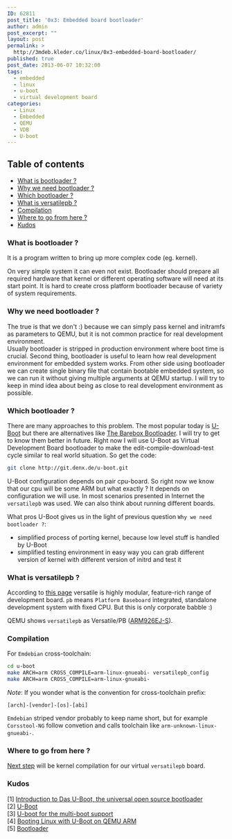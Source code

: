 ```yaml
---
ID: 62811
post_title: '0x3: Embedded board bootloader'
author: admin
post_excerpt: ""
layout: post
permalink: >
  http://3mdeb.kleder.co/linux/0x3-embedded-board-bootloader/
published: true
post_date: 2013-06-07 10:32:00
tags:
  - embedded
  - linux
  - u-boot
  - virtual development board
categories:
  - Linux
  - Embedded
  - QEMU
  - VDB
  - U-boot
---
```

## Table of contents ##

* [What is bootloader ?](/2013/06/07/embedded-board-bootloader/#what-is-bootloader)
* [Why we need bootloader ?](/2013/06/07/embedded-board-bootloader/#why-we-need-bootloader)
* [Which bootloader ?](/2013/06/07/embedded-board-bootloader/#which-bootloader)
* [What is versatilepb ?](/2013/06/07/embedded-board-bootloader/#what-is-versatilepb)
* [Compilation](/2013/06/07/embedded-board-bootloader/#compilation)
* [Where to go from here ?](/2013/06/07/embedded-board-bootloader/#where-to-go-from-here)
* [Kudos](/2013/06/07/embedded-board-bootloader/#kudos)

<a id="what-is-bootloader"></a>
### What is bootloader ? ###
It is a program written to bring up more complex code (eg. kernel). 

On very simple system it can even not exist. Bootloader should prepare all 
required hardware that kernel or different operating software will need at its 
start point. It is hard to create cross platform bootloader because of variety 
of system requirements.

<a id="why-we-need-bootloader"></a>
### Why we need bootloader ? ###
The true is that we don't :) because we can simply pass kernel and initramfs as 
parameters to QEMU, but it is not common practice for real development environment.  
Usually bootloader is stripped in production environment where boot time is 
crucial. Second thing, bootloader is useful to learn how real development 
environment for embedded system works. From other side using bootloader we can 
create single binary file that contain bootable embedded system, so we can run 
it without giving multiple arguments at QEMU startup. I will try to keep in mind 
idea about being as close to real development environment as possible.

<a id="which-bootloader"></a>
### Which bootloader ? ###
There are many approaches to this problem. The most popular today is 
[U-Boot](http://www.denx.de/wiki/U-Boot) but there are alternatives like [The Barebox Bootloader](http://www.barebox.org/).
I will try to get to know them better in future. Right now I will use U-Boot as
Virtual Development Board bootloader to make the edit-compile-download-test cycle 
similar to real world situation. So get the code:
```bash
git clone http://git.denx.de/u-boot.git
```

U-Boot configuration depends on pair cpu-board. So right now we know that our 
cpu will be some ARM but what exactly ? It depends on configuration we will use. 
In most scenarios presented in Internet the `versatilepb` was used. We can also 
think about running different boards.

What pros U-Boot gives us in the light of previous question `Why we need 
bootloader ?`:
* simplified process of porting kernel, because low level stuff is handled by 
U-Boot
* simplified testing environment in easy way you can grab different version of 
  kernel with different version of initrd and test it


<a id="what-is-versatilepb"></a>
### What is versatilepb ? ###
According to [this page](http://www.arm.com/products/tools/development-boards/versatile/index.php)
versatile is highly modular, feature-rich range of development board. `pb`
means `Platform Baseboard` integrated, standalone development system with fixed 
CPU. But this is only corporate babble :)

QEMU shows `versatilepb` as Versatile/PB 
([ARM926EJ-S](http://www.arm.com/products/processors/classic/arm9/arm926.php)).

<a id="compilation"></a>
### Compilation ###
For `Emdebian` cross-toolchain:
```bash
cd u-boot
make ARCH=arm CROSS_COMPILE=arm-linux-gnueabi- versatilepb_config
make ARCH=arm CROSS_COMPILE=arm-linux-gnueabi-
```

_Note_: If you wonder what is the convention for cross-toolchain prefix:
```
[arch]-[vendor]-[os]-[abi]
```
`Emdebian` striped vendor probably to keep name short, but for example 
`Corsstool-NG` follow convetion and calls toolchain like 
`arm-unknown-linux-gnueabi-`.

<a id="where-to-go-from-here"></a>
### Where to go from here ? ###
[Next step](/2013/06/07/linux-kernel-for-embedded-system) will be kernel compilation for our virtual `versatilepb` board.

<a id="kudos"></a>
### Kudos ###

[1] [Introduction to Das U-Boot, the universal open source bootloader](http://www.linuxfordevices.com/c/a/Linux-For-Devices-Articles/Introduction-to-Das-UBoot-the-universal-open-source-bootloader/)</br>
[2] [U-Boot](http://www.denx.de/wiki/U-Boot)</br>
[3] [U-boot for the multi-boot support](http://forum.xda-developers.com/showthread.php?t=2201146)</br>
[4] [Booting Linux with U-Boot on QEMU ARM](http://balau82.wordpress.com/2010/04/12/booting-linux-with-u-boot-on-qemu-arm/)</br>
[5] [Bootloader](http://wiki.osdev.org/Bootloader)</br>